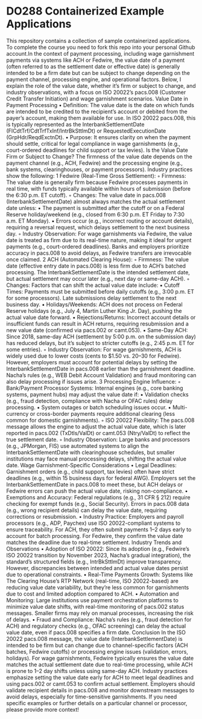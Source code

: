 # DO288 Containerized Example Applications

This repository contains a collection of sample containerized applications.  To complete the course you need to fork this repo into your personal Github account.In the context of payment processing, including wage garnishment payments via systems like ACH or Fedwire, the value date of a payment (often referred to as the settlement date or effective date) is generally intended to be a firm date but can be subject to change depending on the payment channel, processing engine, and operational factors. Below, I explain the role of the value date, whether it’s firm or subject to change, and industry observations, with a focus on ISO 20022’s pacs.008 (Customer Credit Transfer Initiation) and wage garnishment scenarios.
Value Date in Payment Processing
	•	Definition: The value date is the date on which funds are intended to be credited to the recipient’s account or debited from the payer’s account, making them available for use. In ISO 20022 pacs.008, this is typically represented as the InterbankSettlementDate (FICdtTrf/CdtTrfTxInf/IntrBkSttlmDt) or RequestedExecutionDate (GrpHdr/ReqdExctnDt).
	•	Purpose: It ensures clarity on when the payment should settle, critical for legal compliance in wage garnishments (e.g., court-ordered deadlines for child support or tax levies).
Is the Value Date Firm or Subject to Change?
The firmness of the value date depends on the payment channel (e.g., ACH, Fedwire) and the processing engine (e.g., bank systems, clearinghouses, or payment processors). Industry practices show the following:
	1	Fedwire (Real-Time Gross Settlement):
	◦	Firmness: The value date is generally firm because Fedwire processes payments in real time, with funds typically available within hours of submission (before the 6:30 p.m. ET cutoff).
	◦	Changes: The value date in pacs.008 (InterbankSettlementDate) almost always matches the actual settlement date unless:
	▪	The payment is submitted after the cutoff or on a Federal Reserve holiday/weekend (e.g., closed from 6:30 p.m. ET Friday to 7:30 a.m. ET Monday).
	▪	Errors occur (e.g., incorrect routing or account details), requiring a reversal request, which delays settlement to the next business day.
	◦	Industry Observation: For wage garnishments via Fedwire, the value date is treated as firm due to its real-time nature, making it ideal for urgent payments (e.g., court-ordered deadlines). Banks and employers prioritize accuracy in pacs.008 to avoid delays, as Fedwire transfers are irrevocable once claimed.
	2	ACH (Automated Clearing House):
	◦	Firmness: The value date (effective entry date in pacs.008) is less firm due to ACH’s batched processing. The InterbankSettlementDate is the intended settlement date, but actual settlement may occur later (e.g., next day or same-day ACH).
	◦	Changes: Factors that can shift the actual value date include:
	▪	Cutoff Times: Payments must be submitted before daily cutoffs (e.g., 3:00 p.m. ET for some processors). Late submissions delay settlement to the next business day.
	▪	Holidays/Weekends: ACH does not process on Federal Reserve holidays (e.g., July 4, Martin Luther King Jr. Day), pushing the actual value date forward.
	▪	Rejections/Returns: Incorrect account details or insufficient funds can result in ACH returns, requiring resubmission and a new value date (confirmed via pacs.002 or camt.053).
	▪	Same-Day ACH: Since 2018, same-day ACH (settlement by 5:00 p.m. on the submission day) has reduced delays, but it’s subject to stricter cutoffs (e.g., 2:45 p.m. ET for some entries).
	◦	Industry Observation: For wage garnishments, ACH is widely used due to lower costs (cents to $1.50 vs. $20–$30 for Fedwire). However, employers must account for potential delays by setting the InterbankSettlementDate in pacs.008 earlier than the garnishment deadline. Nacha’s rules (e.g., WEB Debit Account Validation) and fraud monitoring can also delay processing if issues arise.
	3	Processing Engine Influence:
	◦	Bank/Payment Processor Systems: Internal engines (e.g., core banking systems, payment hubs) may adjust the value date if:
	▪	Validation checks (e.g., fraud detection, compliance with Nacha or OFAC rules) delay processing.
	▪	System outages or batch scheduling issues occur.
	▪	Multi-currency or cross-border payments require additional clearing (less common for domestic garnishments).
	◦	ISO 20022 Flexibility: The pacs.008 message allows the engine to adjust the actual value date, which is later reported in pacs.002 (TxDtls/ValDt) or camt.053 (Ntry/ValDt) to reflect the true settlement date.
	◦	Industry Observation: Large banks and processors (e.g., JPMorgan, FIS) use automated systems to align the InterbankSettlementDate with clearinghouse schedules, but smaller institutions may face manual processing delays, shifting the actual value date.
Wage Garnishment-Specific Considerations
	•	Legal Deadlines: Garnishment orders (e.g., child support, tax levies) often have strict deadlines (e.g., within 15 business days for federal AWG). Employers set the InterbankSettlementDate in pacs.008 to meet these, but ACH delays or Fedwire errors can push the actual value date, risking non-compliance.
	•	Exemptions and Accuracy: Federal regulations (e.g., 31 CFR § 212) require checking for exempt funds (e.g., Social Security). Errors in pacs.008 data (e.g., wrong recipient details) can delay the value date, requiring corrections or resubmission.
	•	Industry Practice: Employers and payroll processors (e.g., ADP, Paychex) use ISO 20022-compliant systems to ensure traceability. For ACH, they often submit payments 1–2 days early to account for batch processing. For Fedwire, they confirm the value date matches the deadline due to real-time settlement.
Industry Trends and Observations
	•	Adoption of ISO 20022: Since its adoption (e.g., Fedwire’s ISO 20022 transition by November 2023, Nacha’s gradual integration), the standard’s structured fields (e.g., IntrBkSttlmDt) improve transparency. However, discrepancies between intended and actual value dates persist due to operational constraints.
	•	Real-Time Payments Growth: Systems like The Clearing House’s RTP Network (real-time, ISO 20022-based) are reducing value date variability, but they’re less common for garnishments due to cost and limited adoption compared to ACH.
	•	Automation and Monitoring: Large institutions use payment orchestration platforms to minimize value date shifts, with real-time monitoring of pacs.002 status messages. Smaller firms may rely on manual processes, increasing the risk of delays.
	•	Fraud and Compliance: Nacha’s rules (e.g., fraud detection for ACH) and regulatory checks (e.g., OFAC screening) can delay the actual value date, even if pacs.008 specifies a firm date.
Conclusion
In the ISO 20022 pacs.008 message, the value date (InterbankSettlementDate) is intended to be firm but can change due to channel-specific factors (ACH batches, Fedwire cutoffs) or processing engine issues (validation, errors, holidays). For wage garnishments, Fedwire typically ensures the value date matches the actual settlement date due to real-time processing, while ACH is prone to 1–2 day shifts unless using same-day ACH. Industry practices emphasize setting the value date early for ACH to meet legal deadlines and using pacs.002 or camt.053 to confirm actual settlement. Employers should validate recipient details in pacs.008 and monitor downstream messages to avoid delays, especially for time-sensitive garnishments. If you need specific examples or further details on a particular channel or processor, please provide more context!

